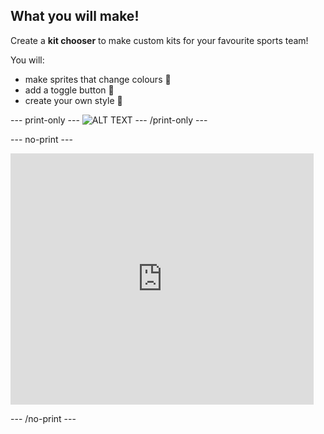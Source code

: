 ## What you will make!

Create a **kit chooser** to make custom kits for your favourite sports team!

You will:
- make sprites that change colours 🎨
- add a toggle button 🔘 
- create your own style 👕 


--- print-only ---
![ALT TEXT](images/IMAGE.png)
--- /print-only ---

--- no-print ---
 
<div class="scratch-preview">
 <iframe allowtransparency="true" width="485" height="402" src="https://scratch.mit.edu/projects/1184134438/?autostart=false" frameborder="0"></iframe>
</div>

--- /no-print ---
